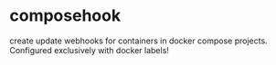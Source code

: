 # composehook
create update webhooks for containers in docker compose projects. Configured exclusively with docker labels!
